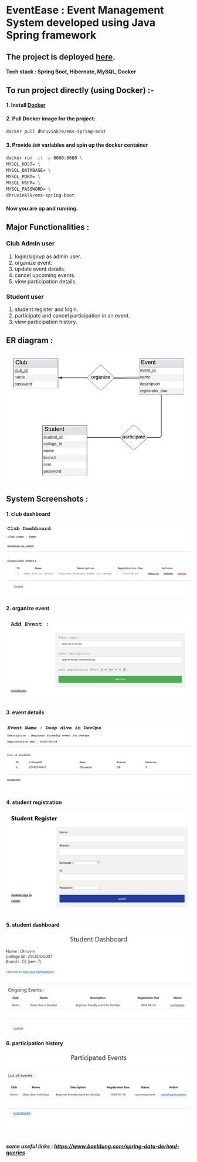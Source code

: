 # EventEase : Event Management System developed using Java Spring framework

## The project is deployed <a href='https://ems-spring-boot.onrender.com'>here</a>.
#### Tech stack : Spring Boot, Hibernate, MySQL, Docker

## To run project directly (using Docker) :-

#### 1. Install <a href='https://docs.docker.com/engine/install/'>Docker</a>

#### 2. Pull Docker image for the project:
```sh
docker pull dhruvink79/ems-spring-boot
```

#### 3. Provide <code>ENV</code> variables and spin up the docker container
```sh
docker run -it -p 8080:8080 \
MYSQL_HOST= \
MYSQL_DATABASE= \
MYSQL_PORT= \
MYSQL_USER= \
MYSQL_PASSWORD= \
dhruvink79/ems-spring-boot
```
#### Now you are up and running.


## Major Functionalities :

### Club Admin user
1. login/signup as admin user.
2. organize event.
3. update event details.
4. cancel upcoming events.
5. view participation details.

### Student user
1. student register and login.
2. participate and cancel participation in an event.
3. view participation history.


## ER diagram :
<img src='./EMS_ER_diagram.jpeg'/>


## System Screenshots :

#### 1. club dashboard
<img src='./clubDashboard.jpg'/>

#### 2. organize event
<img src='./addEvent.jpg'/>

#### 3. event details
<img src='./eventDetails.jpg'/>

#### 4. student registration
<img src='./studentReg.jpg'/>

#### 5. student dashboard
<img src='./studentDashboard.jpg'/>

#### 6. participation history
<img src='./studentParticipatedEvents.jpg'/>


##### some useful links : https://www.baeldung.com/spring-data-derived-queries

